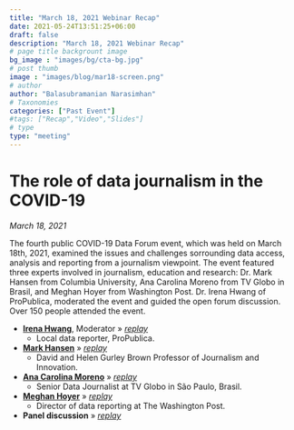 ```yaml
---
title: "March 18, 2021 Webinar Recap"
date: 2021-05-24T13:51:25+06:00
draft: false
description: "March 18, 2021 Webinar Recap"
# page title backgrount image
bg_image : "images/bg/cta-bg.jpg"
# post thumb
image : "images/blog/mar18-screen.png"
# author
author: "Balasubramanian Narasimhan"
# Taxonomies
categories: ["Past Event"]
#tags: ["Recap","Video","Slides"]
# type
type: "meeting"
---
```


# The role of data journalism in the COVID-19
_March 18, 2021_

The fourth public COVID-19 Data Forum event, which was held on March 18th, 2021, examined the issues and challenges sorrounding data access, analysis and reporting from a journalism viewpoint. The event featured three experts involved in journalism, education and research: Dr. Mark Hansen from Columbia University, Ana Carolina Moreno from TV Globo in Brasil, and Meghan Hoyer from Washington Post. Dr. Irena Hwang of ProPublica, moderated the event and guided the open forum discussion. Over 150 people attended the event.

+ **[Irena Hwang](https://twitter.com/irenatfh)**, Moderator &raquo; _[replay](https://youtu.be/ixl7-Iwj4BY?t=150)_ 
  - Local data reporter, ProPublica.
+ **[Mark Hansen](https://journalism.columbia.edu/faculty/mark-hansen)** &raquo; _[replay](https://youtu.be/ixl7-Iwj4BY?t=225)_
  - David and Helen Gurley Brown Professor of Journalism and Innovation.
+ **[Ana Carolina Moreno](https://twitter.com/anarina)** &raquo; _[replay](https://youtu.be/ixl7-Iwj4BY?t=1214)_
  - Senior Data Journalist at TV Globo in São Paulo, Brasil.
+ **[Meghan Hoyer](https://www.washingtonpost.com/people/meghan-hoyer/)** &raquo; _[replay](https://youtu.be/ixl7-Iwj4BY?t=2400)_
  - Director of data reporting at The Washington Post.
+ **Panel discussion** &raquo; _[replay](https://youtu.be/ixl7-Iwj4BY?t=3679)_
